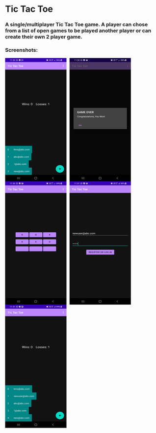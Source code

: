 # Tic Tac Toe
### A single/multiplayer Tic Tac Toe game. A player can chose from a list of open games to be played another player or can create their own 2 player game.
<!-- This is a starter code for the Tic Tac Toe multiplayer game app assignment. -->

<!-- It uses Android Navigation Component, with a single activity and three fragments:

- The DashboardFragment is the home screen. If a user is not logged in, it should navigate to the
LoginFragment. (See the TODO comment in code.)

- The floating button in the dashboard creates a dialog that asks which type of game to create and
passes that information to the GameFragment (using SafeArgs).

- The GameFragment UI has a 3x3 grid of buttons. They are initialized in the starter code.
Appropriate listeners and game play logic needs to be provided.

- Pressing the back button in the GameFragment opens a dialog that confirms if the user wants to
forfeit the game. (See the FIXME comment in code.)

- A "log out" action bar menu is shown on both the dashboard and the game fragments. Clicking it
should log the user out and show the LoginFragment. This click is handled in the MainActivity.
 -->
<!-- 
### Tic Tac Toe -->
 
<!-- ### Bugs:
  * Register/SignIn button takes some time to authenticate, hence user might press the button multiples times as no information of loading/authenticating is shown.   -->
### Screenshots:
<img src="1.jpg"
     style="float: left; margin-right: 10px;"
     width="200"
     height="400"/>
<img src="2.jpg"
     style="float: left; margin-right: 10px;"
     width="200"
     height="400"/>
<img src="3.jpg"
     style="float: left; margin-right: 10px;"
     width="200"
     height="400"/>
<img src="4.jpg"
     style="float: left; margin-right: 10px;"
     width="200"
     height="400"/>
<img src="5.jpg"
     style="float: left; margin-right: 10px;"
     width="200"
     height="400"/>
<!-- ## c) TASKS DESCRIPTION
### Task1: Implementing Sign In:
  * Firebase authentication is used.
  * The user has to enter an email of valid format( xxxx @ xxxx.xxxx ) and password length should be greater than 6.
  * One pressing the register or signIn button, createAccount() function is called. If the email is already registered then the signIn() function is called.
  * It takes one or two seconds to authenticate, depending upon the internet connectivity of the device. 
  * If the authentication is successful, then the wins,losses and email are stored in a sharedPreference file for sharing data amongst fragment and maintaining a cache.
  
### Task2: Single-Player Game:
  * User makes the first move, and a computer player follows. The computer follows a very simple algorithm. It searches the cells linearly and looks for an empty cell, once empty cell is found, it places an 'O' in that cell.
  * After every step, it checked whether the game has reached a terminal state or not. On win/loss, the corresponding wins/losses values of the user are updated in the database. 
  * A list of available cells is maintained. Every time a cell's value is updated, the boolean value for the availabilty is set to false.
  * The listeners can perform the task only if the cell is availabe.
  
 ### Task3: Two-Players Game:
  * Creating a new two-players game:
      i) When a user create a new two-players game by pressin '+' button, a new entry in the database is created.
      ii) In the database we maintain the following information about a game:
            1) Player1's Email: For open games in the dashboard, the email of the first player is shown.
            2) Player2_Joined : This is boolean value used to notify the valueEventListener that the game can start now. 
            3) Last Action: This is the information of opponent's move, used to update the game board on each player's move.
            4) Game State: It tells about the current state of game. If  0: inPlay,  1: Draw,  2: Player1 won, 3: Player1 lost
      
      iii) The code of the adapter is completed, and on the dashboads, currently available games are shown.
  * Joining an open game:  Note::This part of assignment is partially completed (was facing some issues in the recycler view). Only the available games are shown.
  
 
 ## d) Instructions to run the app:
  * On the login fragment, the user has to enter an email of valid format( xxxx @ xxxx.xxxx ,ex: xyz@abc.com) and password length must be greater than 6.
  * After pressing, register/signin button, wait for a few seconds for the authentication process.
  * While playing the single player game, the computer just looks an empty slot and searches linearly, so to see winning results, you can just place X's in the
second/third row. To see losing result, place two X's in the second row and one X in the third row, by this time the computer will complete the first row and win.

## e) Accessibility:
  * Not tested.
## f) Number of hours spent: 25
## g) Difficulty: 8 -->
  
  
  
  
